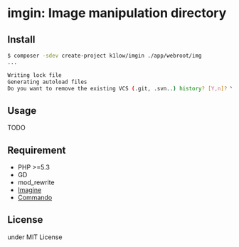 # imgin: Image manipulation directory

## Install

```sh
$ composer -sdev create-project k1low/imgin ./app/webroot/img
...

Writing lock file
Generating autoload files
Do you want to remove the existing VCS (.git, .svn..) history? [Y,n]? Y
```

## Usage

TODO

## Requirement

- PHP >=5.3
- GD
- mod_rewrite
- [Imagine](http://imagine.readthedocs.org/en/latest/)
- [Commando](https://github.com/nategood/commando)

## License

under MIT License
